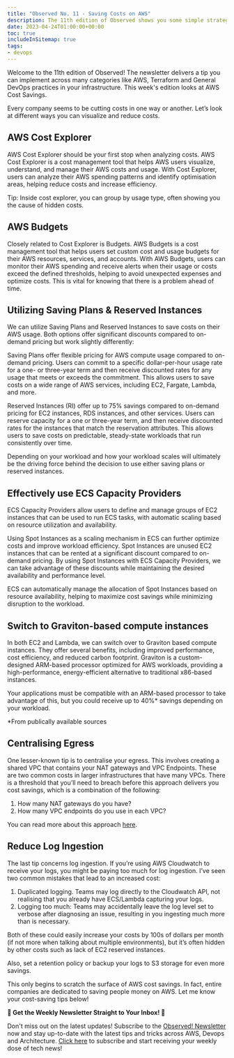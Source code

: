 ```yaml
---
title: "Observed No. 11 - Saving Costs on AWS"
description: The 11th edition of Observed shows you some simple strategies for saving costs on AWS
date: 2023-04-24T01:00:00+00:00
toc: true
includeInSitemap: true
tags:
- devops
---
```


Welcome to the 11th edition of Observed! The newsletter delivers a tip you can implement across many categories like AWS, Terraform and General DevOps practices in your infrastructure. This week's edition looks at AWS Cost Savings.

Every company seems to be cutting costs in one way or another. Let’s look at different ways you can visualize and reduce costs.

<!--more-->

## AWS Cost Explorer

AWS Cost Explorer should be your first stop when analyzing costs. AWS Cost Explorer is a cost management tool that helps AWS users visualize, understand, and manage their AWS costs and usage. With Cost Explorer, users can analyze their AWS spending patterns and identify optimisation areas, helping reduce costs and increase efficiency.

Tip: Inside cost explorer, you can group by usage type, often showing you the cause of hidden costs.

## AWS Budgets

Closely related to Cost Explorer is Budgets. AWS Budgets is a cost management tool that helps users set custom cost and usage budgets for their AWS resources, services, and accounts. With AWS Budgets, users can monitor their AWS spending and receive alerts when their usage or costs exceed the defined thresholds, helping to avoid unexpected expenses and optimize costs. This is vital for knowing that there is a problem ahead of time.

## Utilizing Saving Plans & Reserved Instances

We can utilize Saving Plans and Reserved Instances to save costs on their AWS usage. Both options offer significant discounts compared to on-demand pricing but work slightly differently:

Saving Plans offer flexible pricing for AWS compute usage compared to on-demand pricing. Users can commit to a specific dollar-per-hour usage rate for a one- or three-year term and then receive discounted rates for any usage that meets or exceeds the commitment. This allows users to save costs on a wide range of AWS services, including EC2, Fargate, Lambda, and more.

Reserved Instances (RI) offer up to 75% savings compared to on-demand pricing for EC2 instances, RDS instances, and other services. Users can reserve capacity for a one or three-year term, and then receive discounted rates for the instances that match the reservation attributes. This allows users to save costs on predictable, steady-state workloads that run consistently over time.

Depending on your workload and how your workload scales will ultimately be the driving force behind the decision to use either saving plans or reserved instances.

## Effectively use ECS Capacity Providers

ECS Capacity Providers allow users to define and manage groups of EC2 instances that can be used to run ECS tasks, with automatic scaling based on resource utilization and availability.

Using Spot Instances as a scaling mechanism in ECS can further optimize costs and improve workload efficiency. Spot Instances are unused EC2 instances that can be rented at a significant discount compared to on-demand pricing. By using Spot Instances with ECS Capacity Providers, we can take advantage of these discounts while maintaining the desired availability and performance level.

ECS can automatically manage the allocation of Spot Instances based on resource availability, helping to maximize cost savings while minimizing disruption to the workload.

## Switch to Graviton-based compute instances

In both EC2 and Lambda, we can switch over to Graviton based compute instances. They offer several benefits, including improved performance, cost efficiency, and reduced carbon footprint. Graviton is a custom-designed ARM-based processor optimized for AWS workloads, providing a high-performance, energy-efficient alternative to traditional x86-based instances.

Your applications must be compatible with an ARM-based processor to take advantage of this, but you could receive up to 40%* savings depending on your workload.

*From publically available sources

## Centralising Egress

One lesser-known tip is to centralise your egress. This involves creating a shared VPC that contains your NAT gateways and VPC Endpoints. These are two common costs in larger infrastructures that have many VPCs. There is a threshold that you’ll need to breach before this approach delivers you cost savings, which is a combination of the following:

1. How many NAT gateways do you have?
1. How many VPC endpoints do you use in each VPC?

You can read more about this approach [here]().

## Reduce Log Ingestion

The last tip concerns log ingestion. If you’re using AWS Cloudwatch to receive your logs, you might be paying too much for log ingestion. I’ve seen two common mistakes that lead to an increased cost:

1. Duplicated logging. Teams may log directly to the Cloudwatch API, not realising that you already have ECS/Lambda capturing your logs.
1. Logging too much: Teams may accidentally leave the log level set to verbose after diagnosing an issue, resulting in you ingesting much more than is necessary.

Both of these could easily increase your costs by 100s of dollars per month (if not more when talking about multiple environments), but it’s often hidden by other costs such as lack of EC2 reserved instances.

Also, set a retention policy or backup your logs to S3 storage for even more savings.

This only begins to scratch the surface of AWS cost savings. In fact, entire companies are dedicated to saving people money on AWS. Let me know your cost-saving tips below!

**📣 Get the Weekly Newsletter Straight to Your Inbox! 📣**

Don't miss out on the latest updates! Subscribe to the [Observed! Newsletter](https://news.codewithstu.tv) now and stay up-to-date with the latest tips and tricks across AWS, Devops and Architecture. [Click here](https://news.codewithstu.tv) to subscribe and start receiving your weekly dose of tech news!
